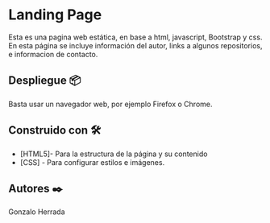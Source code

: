 # Landing Page

Esta es una pagina web estática, en base a html, javascript, Bootstrap y css.
En esta página se incluye información del autor, links a algunos repositorios, e informacion de contacto.

## Despliegue 📦

Basta usar un navegador web, por ejemplo Firefox o Chrome.

## Construido con 🛠️

* [HTML5]- Para la estructura de la página y su contenido
* [CSS] - Para configurar estilos e imágenes.


## Autores ✒️

Gonzalo Herrada